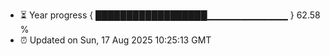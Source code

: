 - ⏳ Year progress { ██████████████████▁▁▁▁▁▁▁▁▁▁▁▁ } 62.58 %
- ⏰ Updated on Sun, 17 Aug 2025 10:25:13 GMT

